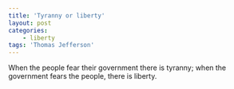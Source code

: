 ```yaml
---
title: 'Tyranny or liberty'
layout: post
categories:
    - liberty
tags: 'Thomas Jefferson'
---
```


When the people fear their government there is tyranny; when the government fears the people, there is liberty.
